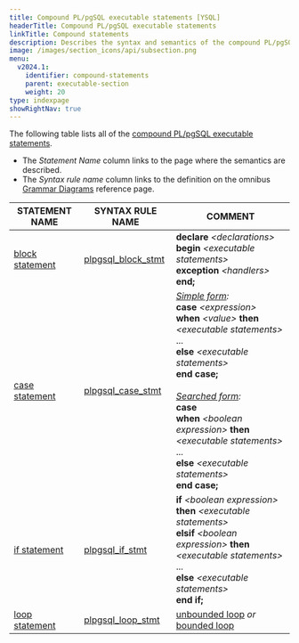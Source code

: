 ```yaml
---
title: Compound PL/pgSQL executable statements [YSQL]
headerTitle: Compound PL/pgSQL executable statements
linkTitle: Compound statements
description: Describes the syntax and semantics of the compound PL/pgSQL executable statements. [YSQL]
image: /images/section_icons/api/subsection.png
menu:
  v2024.1:
    identifier: compound-statements
    parent: executable-section
    weight: 20
type: indexpage
showRightNav: true
---
```


The following table lists all of the [compound PL/pgSQL executable statements](../../../../../syntax_resources/grammar_diagrams/#plpgsql-compound-stmt).
- The _Statement Name_ column links to the page where the semantics are described.
- The _Syntax rule name_ column links to the definition on the omnibus [Grammar Diagrams](../../../../../syntax_resources/grammar_diagrams/) reference page.

| STATEMENT NAME                                | SYNTAX RULE NAME                                                                           | COMMENT |
| --------------------------------------------- | ------------------------------------------------------------------------------------------ | ------- |
| [block statement](../../#plpgsql-block-stmt)  | [plpgsql_block_stmt](../../../../../syntax_resources/grammar_diagrams/#plpgsql-block-stmt) | **declare** _\<declarations\>_<br /> **begin** _\<executable statements\>_<br /> **exception** _\<handlers\>_<br /> **end;** |
| [case statement](./case-statement/)           | [plpgsql_case_stmt](../../../../../syntax_resources/grammar_diagrams/#plpgsql-case-stmt)   | _<ins>Simple form</ins>:_<br /> **case** _\<expression\>_<br /> **when** _\<value\>_ **then** _\<executable statements\>_ ...<br /> **else** _\<executable statements\>_<br /> **end case;** <br /><br /> _<ins>Searched form</ins>:_<br /> **case** <br /> **when** _\<boolean expression\>_ **then** _\<executable statements\>_ ...<br /> **else** _\<executable statements\>_<br /> **end case;** |
| [if statement](./if-statement/)               | [plpgsql_if_stmt](../../../../../syntax_resources/grammar_diagrams/#plpgsql-if-stmt)       | **if** _\<boolean expression\>_ **then** _\<executable statements\>_<br /> **elsif** _\<boolean expression\>_ **then** _\<executable statements\>_ ...<br /> **else** _\<executable statements\>_<br /> **end if;** |
| [loop statement](./loop-exit-continue/)       | [plpgsql_loop_stmt](../../../../../syntax_resources/grammar_diagrams/#plpgsql-loop-stmt)   | [unbounded loop](./loop-exit-continue/infinite-and-while-loops/) _or_ [bounded loop](./loop-exit-continue/#bounded-loop) |

